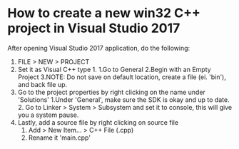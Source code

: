 # How to create a new win32 C++ project in Visual Studio 2017
After opening Visual Studio 2017 application, do the following:
1. FILE > NEW > PROJECT
2. Set it as Visual C++ type
	1.
	1.Go to General
	2.Begin with an Empty Project
	3.NOTE: Do not save on default location, create a file (ei. 'bin'), and back file up.
3. Go to the project properties by right clicking on the name under 'Solutions'
	1.Under 'General', make sure the SDK is okay and up to date.
	2. Go to Linker > System > Subsystem and set it to console, this will give you a system pause.
4. Lastly, add a source file by right clicking on source file
	1. Add > New Item... > C++ File (.cpp)
	2. Rename it 'main.cpp'
